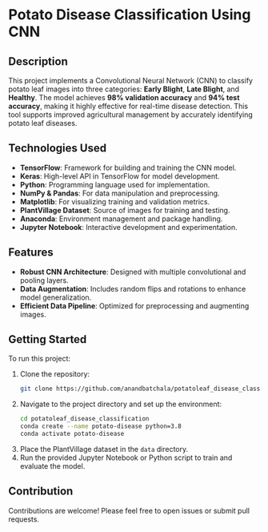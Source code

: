 # Potato Disease Classification Using CNN

## Description
This project implements a Convolutional Neural Network (CNN) to classify potato leaf images into three categories: **Early Blight**, **Late Blight**, and **Healthy**. The model achieves **98% validation accuracy** and **94% test accuracy**, making it highly effective for real-time disease detection. This tool supports improved agricultural management by accurately identifying potato leaf diseases.

  ## Technologies Used
  - **TensorFlow**: Framework for building and training the CNN model.
  - **Keras**: High-level API in TensorFlow for model development.
  - **Python**: Programming language used for implementation.
  - **NumPy & Pandas**: For data manipulation and preprocessing.
  - **Matplotlib**: For visualizing training and validation metrics.
  - **PlantVillage Dataset**: Source of images for training and testing.
  - **Anaconda**: Environment management and package handling.
  - **Jupyter Notebook**: Interactive development and experimentation.

  ## Features
  - **Robust CNN Architecture**: Designed with multiple convolutional and pooling layers.
  - **Data Augmentation**: Includes random flips and rotations to enhance model generalization.
  - **Efficient Data Pipeline**: Optimized for preprocessing and augmenting images.

  ## Getting Started
  To run this project:
  1. Clone the repository:
     ```bash
     git clone https://github.com/anandbatchala/potatoleaf_disease_classifier.git
     ```
  2. Navigate to the project directory and set up the environment:
     ```bash
     cd potatoleaf_disease_classification
     conda create --name potato-disease python=3.8
     conda activate potato-disease
     ```
  3. Place the PlantVillage dataset in the `data` directory.
  4. Run the provided Jupyter Notebook or Python script to train and evaluate the model.

  ## Contribution
  Contributions are welcome! Please feel free to open issues or submit pull requests.

